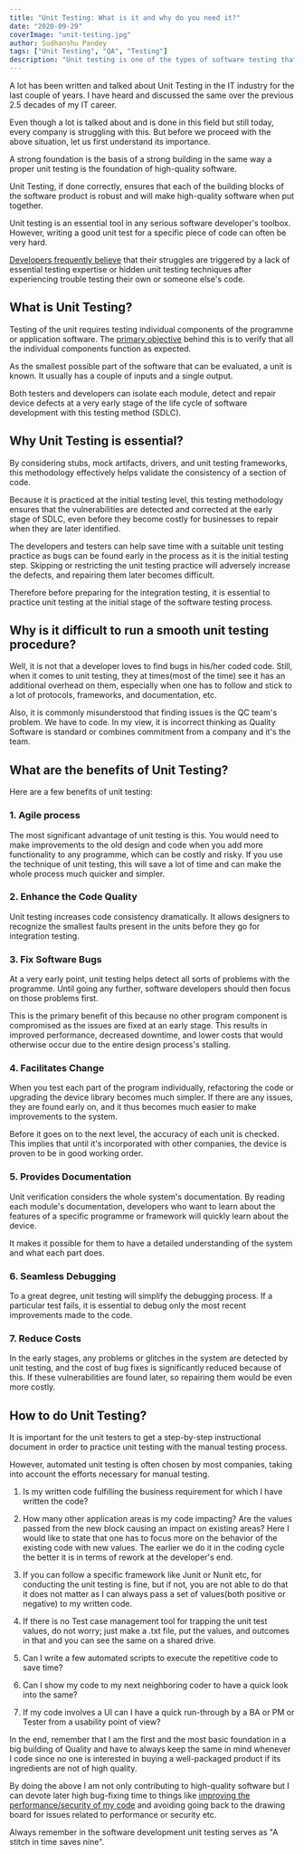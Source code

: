 ```yaml
---
title: "Unit Testing: What is it and why do you need it?"
date: "2020-09-29"
coverImage: "unit-testing.jpg"
author: Sudhanshu Pandey
tags: ["Unit Testing", "QA", "Testing"]
description: "Unit testing is one of the types of software testing that requires an initial phase of testing. Find out the benefits and why its important for developers."
---
```



A lot has been written and talked about Unit Testing in the IT industry for the last couple of years. I have heard and discussed the same over the previous 2.5 decades of my IT career.

Even though a lot is talked about and is done in this field but still today, every company is struggling with this. But before we proceed with the above situation, let us first understand its importance.

A strong foundation is the basis of a strong building in the same way a proper unit testing is the foundation of high-quality software.

Unit Testing, if done correctly, ensures that each of the building blocks of the software product is robust and will make high-quality software when put together.

Unit testing is an essential tool in any serious software developer's toolbox. However, writing a good unit test for a specific piece of code can often be very hard.

[Developers frequently believe](https://www.loginradius.com/blog/async/agile-development-team/) that their struggles are triggered by a lack of essential testing expertise or hidden unit testing techniques after experiencing trouble testing their own or someone else's code.

## What is Unit Testing?
Testing of the unit requires testing individual components of the programme or application software. The [primary objective](https://en.wikipedia.org/wiki/Unit_testing) behind this is to verify that all the individual components function as expected. 

As the smallest possible part of the software that can be evaluated, a unit is known. It usually has a couple of inputs and a single output.

Both testers and developers can isolate each module, detect and repair device defects at a very early stage of the life cycle of software development with this testing method (SDLC).

## Why Unit Testing is essential?
By considering stubs, mock artifacts, drivers, and unit testing frameworks, this methodology effectively helps validate the consistency of a section of code. 

Because it is practiced at the initial testing level, this testing methodology ensures that the vulnerabilities are detected and corrected at the early stage of SDLC, even before they become costly for businesses to repair when they are later identified.

The developers and testers can help save time with a suitable unit testing practice as bugs can be found early in the process as it is the initial testing step. Skipping or restricting the unit testing practice will adversely increase the defects, and repairing them later becomes difficult.

Therefore before preparing for the integration testing, it is essential to practice unit testing at the initial stage of the software testing process.

## Why is it difficult to run a smooth unit testing procedure?
Well, it is not that a developer loves to find bugs in his/her coded code. Still, when it comes to unit testing, they at times(most of the time) see it has an additional overhead on them, especially when one has to follow and stick to a lot of protocols, frameworks, and documentation, etc. 

Also, it is commonly misunderstood that finding issues is the QC team's problem. We have to code. In my view, it is incorrect thinking as Quality Software is standard or combines commitment from a company and it's the team.
## What are the benefits of Unit Testing?

Here are a few benefits of unit testing:

### 1. Agile process

The most significant advantage of unit testing is this. You would need to make improvements to the old design and code when you add more functionality to any programme, which can be costly and risky. If you use the technique of unit testing, this will save a lot of time and can make the whole process much quicker and simpler.

### 2. Enhance the Code Quality

Unit testing increases code consistency dramatically. It allows designers to recognize the smallest faults present in the units before they go for integration testing.

### 3. Fix Software Bugs 

At a very early point, unit testing helps detect all sorts of problems with the programme. Until going any further, software developers should then focus on those problems first. 

This is the primary benefit of this because no other program component is compromised as the issues are fixed at an early stage. This results in improved performance, decreased downtime, and lower costs that would otherwise occur due to the entire design process's stalling.

### 4. Facilitates Change

When you test each part of the program individually, refactoring the code or upgrading the device library becomes much simpler. If there are any issues, they are found early on, and it thus becomes much easier to make improvements to the system.

Before it goes on to the next level, the accuracy of each unit is checked. This implies that until it's incorporated with other companies, the device is proven to be in good working order.

### 5. Provides Documentation

Unit verification considers the whole system's documentation. By reading each module's documentation, developers who want to learn about the features of a specific programme or framework will quickly learn about the device.

It makes it possible for them to have a detailed understanding of the system and what each part does.

### 6. Seamless Debugging

To a great degree, unit testing will simplify the debugging process. If a particular test fails, it is essential to debug only the most recent improvements made to the code.

### 7. Reduce Costs

In the early stages, any problems or glitches in the system are detected by unit testing, and the cost of bug fixes is significantly reduced because of this. If these vulnerabilities are found later, so repairing them would be even more costly.


## How to do Unit Testing?

It is important for the unit testers to get a step-by-step instructional document in order to practice unit testing with the manual testing process. 

However, automated unit testing is often chosen by most companies, taking into account the efforts necessary for manual testing. 

1. Is my written code fulfilling the business requirement for which I have written the code?

2. How many other application areas is my code impacting? Are the values passed from the new block causing an impact on existing areas? Here I would like to state that one has to focus more on the behavior of the existing code with new values. The earlier we do it in the coding cycle the better it is in terms of rework at the developer's end.

3. If you can follow a specific framework like Junit or Nunit etc, for conducting the unit testing is fine, but if not, you are not able to do that it does not matter as I can always pass a set of values(both positive or negative) to my written code.

4. If there is no Test case management tool for trapping the unit test values, do not worry; just make a .txt file, put the values, and outcomes in that and you can see the same on a shared drive.

5. Can I write a few automated scripts to execute the repetitive code to save time?

6. Can I show my code to my next neighboring coder to have a quick look into the same?

7. If my code involves a UI can I have a quick run-through by a BA or PM or Tester from a usability point of view?


In the end,  remember that I am the first and the most basic foundation in a big building of Quality and have to always keep the same in mind whenever I code since no one is interested in buying a well-packaged product if its ingredients are not of high quality.

By doing the above I am not only contributing to high-quality software but I can devote later high bug-fixing time to things like [improving the performance/security of my code](https://www.loginradius.com/blog/async/16-javascript-hacks-for-optimization/) and avoiding going back to the drawing board for issues related to performance or security etc.

Always remember in the software development unit testing serves as "A stitch in time saves nine".


